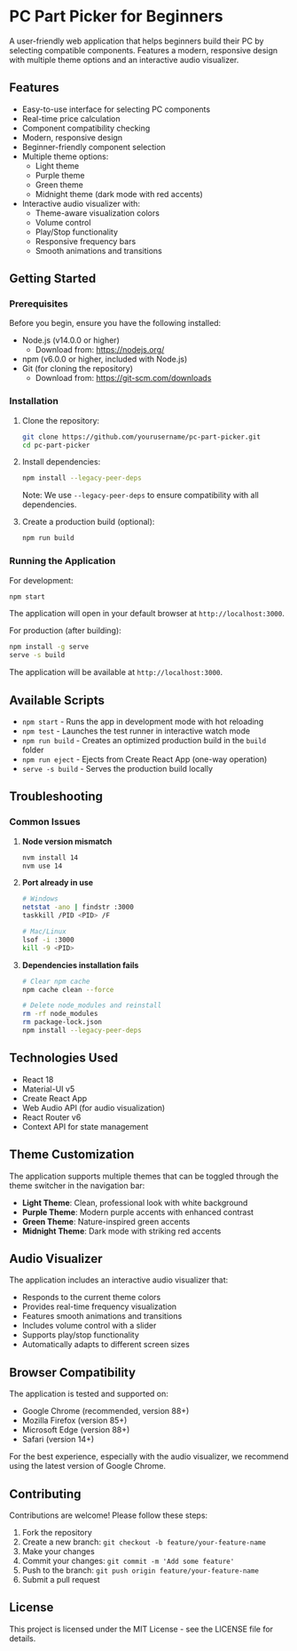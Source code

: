 # PC Part Picker for Beginners

A user-friendly web application that helps beginners build their PC by selecting compatible components. Features a modern, responsive design with multiple theme options and an interactive audio visualizer.

## Features

- Easy-to-use interface for selecting PC components
- Real-time price calculation
- Component compatibility checking
- Modern, responsive design
- Beginner-friendly component selection
- Multiple theme options:
  - Light theme
  - Purple theme
  - Green theme
  - Midnight theme (dark mode with red accents)
- Interactive audio visualizer with:
  - Theme-aware visualization colors
  - Volume control
  - Play/Stop functionality
  - Responsive frequency bars
  - Smooth animations and transitions

## Getting Started

### Prerequisites

Before you begin, ensure you have the following installed:
- Node.js (v14.0.0 or higher)
  - Download from: https://nodejs.org/
- npm (v6.0.0 or higher, included with Node.js)
- Git (for cloning the repository)
  - Download from: https://git-scm.com/downloads

### Installation

1. Clone the repository:
   ```bash
   git clone https://github.com/yourusername/pc-part-picker.git
   cd pc-part-picker
   ```

2. Install dependencies:
   ```bash
   npm install --legacy-peer-deps
   ```
   Note: We use `--legacy-peer-deps` to ensure compatibility with all dependencies.

3. Create a production build (optional):
   ```bash
   npm run build
   ```

### Running the Application

For development:
```bash
npm start
```
The application will open in your default browser at `http://localhost:3000`.

For production (after building):
```bash
npm install -g serve
serve -s build
```
The application will be available at `http://localhost:3000`.

## Available Scripts

- `npm start` - Runs the app in development mode with hot reloading
- `npm test` - Launches the test runner in interactive watch mode
- `npm run build` - Creates an optimized production build in the `build` folder
- `npm run eject` - Ejects from Create React App (one-way operation)
- `serve -s build` - Serves the production build locally

## Troubleshooting

### Common Issues

1. **Node version mismatch**
   ```bash
   nvm install 14
   nvm use 14
   ```

2. **Port already in use**
   ```bash
   # Windows
   netstat -ano | findstr :3000
   taskkill /PID <PID> /F

   # Mac/Linux
   lsof -i :3000
   kill -9 <PID>
   ```

3. **Dependencies installation fails**
   ```bash
   # Clear npm cache
   npm cache clean --force
   
   # Delete node_modules and reinstall
   rm -rf node_modules
   rm package-lock.json
   npm install --legacy-peer-deps
   ```

## Technologies Used

- React 18
- Material-UI v5
- Create React App
- Web Audio API (for audio visualization)
- React Router v6
- Context API for state management

## Theme Customization

The application supports multiple themes that can be toggled through the theme switcher in the navigation bar:

- **Light Theme**: Clean, professional look with white background
- **Purple Theme**: Modern purple accents with enhanced contrast
- **Green Theme**: Nature-inspired green accents
- **Midnight Theme**: Dark mode with striking red accents

## Audio Visualizer

The application includes an interactive audio visualizer that:

- Responds to the current theme colors
- Provides real-time frequency visualization
- Features smooth animations and transitions
- Includes volume control with a slider
- Supports play/stop functionality
- Automatically adapts to different screen sizes

## Browser Compatibility

The application is tested and supported on:
- Google Chrome (recommended, version 88+)
- Mozilla Firefox (version 85+)
- Microsoft Edge (version 88+)
- Safari (version 14+)

For the best experience, especially with the audio visualizer, we recommend using the latest version of Google Chrome.

## Contributing

Contributions are welcome! Please follow these steps:

1. Fork the repository
2. Create a new branch: `git checkout -b feature/your-feature-name`
3. Make your changes
4. Commit your changes: `git commit -m 'Add some feature'`
5. Push to the branch: `git push origin feature/your-feature-name`
6. Submit a pull request

## License

This project is licensed under the MIT License - see the LICENSE file for details.

